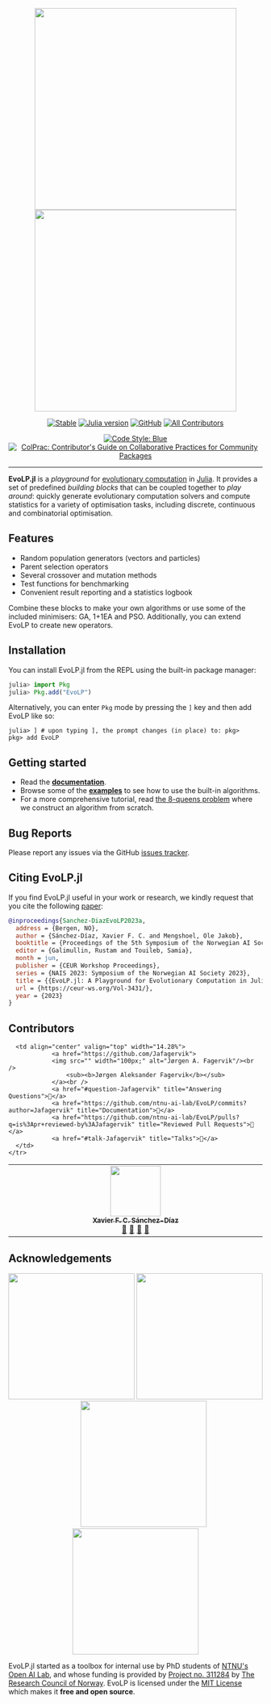 <p align="center">
  <img width="400px" src="https://raw.githubusercontent.com/ntnu-ai-lab/EvoLP.jl/main/docs/src/assets/logo.png#gh-light-mode-only"/>
  <img width="400px" src="https://raw.githubusercontent.com/ntnu-ai-lab/EvoLP.jl/main/docs/src/assets/logo-dark.png#gh-dark-mode-only"/>
</p>

<div align="center">

[![Stable](https://img.shields.io/badge/docs-latest-blue.svg)](https://ntnu-ai-lab.github.io/EvoLP.jl/)
[![Julia version](https://img.shields.io/badge/Julia-1.7+-blueviolet.svg?logo=julia)](https://julialang.org)
[![GitHub](https://img.shields.io/github/license/ntnu-ai-lab/EvoLP)](https://github.com/ntnu-ai-lab/EvoLP/blob/main/LICENSE)
[![All Contributors](https://img.shields.io/github/ntnu-ai-lab/EvoLP/all-contributors?color=ee8449&style=flat-square)](#contributors-)

[![Code Style: Blue](https://img.shields.io/badge/code%20style-blue-blue.svg)](https://github.com/invenia/BlueStyle)
[![ColPrac: Contributor's Guide on Collaborative Practices for Community Packages](https://img.shields.io/badge/ColPrac-Contributor's%20Guide-blueviolet)](https://github.com/SciML/ColPrac)

</div>

---

**EvoLP.jl** is a _playground_ for [evolutionary computation](https://en.wikipedia.org/wiki/Evolutionary_computation) in [Julia](https://julialang.org). It provides a set of predefined _building blocks_ that can be coupled together to _play around_: quickly generate evolutionary computation solvers and compute statistics for a variety of optimisation tasks, including discrete, continuous and combinatorial optimisation.

## Features

- Random population generators (vectors and particles)
- Parent selection operators
- Several crossover and mutation methods
- Test functions for benchmarking
- Convenient result reporting and a statistics logbook

Combine these blocks to make your own algorithms or use some of the included minimisers: GA, 1+1EA and PSO.
Additionally, you can extend EvoLP to create new operators.

## Installation

You can install EvoLP.jl from the REPL using the built-in package manager:

```julia
julia> import Pkg
julia> Pkg.add("EvoLP")
```

Alternatively, you can enter `Pkg` mode by pressing the `]` key and then add EvoLP like so:

```text
julia> ] # upon typing ], the prompt changes (in place) to: pkg>
pkg> add EvoLP
```

## Getting started

- Read the **[documentation](https://ntnu-ai-lab.github.io/EvoLP.jl/)**.
- Browse some of the **[examples](https://github.com/ntnu-ai-lab/EvoLP/tree/main/examples/)** to see how to use the built-in algorithms.
- For a more comprehensive tutorial, read [the 8-queens problem](/examples/ga_k_queens.ipynb) where we construct an algorithm from scratch.

## Bug Reports

Please report any issues via the GitHub [issues tracker](https://github.com/ntnu-ai-lab/EvoLP/issues).

## Citing EvoLP.jl

If you find EvoLP.jl useful in your work or research, we kindly request that you cite the following [paper](https://ceur-ws.org/Vol-3431/paper7.pdf):

```bibtex
@inproceedings{Sanchez-DiazEvoLP2023a,
  address = {Bergen, NO},
  author = {Sánchez-Díaz, Xavier F. C. and Mengshoel, Ole Jakob},
  booktitle = {Proceedings of the 5th Symposium of the Norwegian AI Society},
  editor = {Galimullin, Rustam and Touileb, Samia},
  month = jun,
  publisher = {CEUR Workshop Proceedings},
  series = {NAIS 2023: Symposium of the Norwegian AI Society 2023},
  title = {{EvoLP.jl: A Playground for Evolutionary Computation in Julia}},
  url = {https://ceur-ws.org/Vol-3431/},
  year = {2023}
}
```

## Contributors

<!-- ALL-CONTRIBUTORS-LIST:START - Do not remove or modify this section -->
<!-- prettier-ignore-start -->
<!-- markdownlint-disable -->
<table>
  <tbody>
    <tr>
      <td align="center" valign="top" width="14.28%">
                <a href="https://github.com/saxorana">
                <img src="https://avatars.githubusercontent.com/u/5231167?v=4" width="100px;" alt=""/><br />
                    <sub><b>Xavier F. C. Sánchez-Díaz</b></sub>
                </a><br />
                <a href="#question-saxorana" title="Answering Questions">💬</a> 
                <a href="https://github.com/all-contributors/all-contributors/commits?author=saxorana" title="Documentation">📖</a> 
                <a href="https://github.com/all-contributors/all-contributors/pulls?q=is%3Apr+reviewed-by%3Asaxorana" title="Reviewed Pull Requests">👀</a> 
                <a href="#talk-saxorana" title="Talks">📢</a>
      </td>

      <td align="center" valign="top" width="14.28%">
                <a href="https://github.com/Jafagervik">
                <img src="" width="100px;" alt="Jørgen A. Fagervik"/><br />
                    <sub><b>Jørgen Aleksander Fagervik</b></sub>
                </a><br />
                <a href="#question-Jafagervik" title="Answering Questions">💬</a> 
                <a href="https://github.com/ntnu-ai-lab/EvoLP/commits?author=Jafagervik" title="Documentation">📖</a> 
                <a href="https://github.com/ntnu-ai-lab/EvoLP/pulls?q=is%3Apr+reviewed-by%3AJafagervik" title="Reviewed Pull Requests">👀</a> 
                <a href="#talk-Jafagervik" title="Talks">📢</a>
      </td>
    </tr>
  </tbody>
</table>

<!-- markdownlint-restore -->
<!-- prettier-ignore-end -->

<!-- ALL-CONTRIBUTORS-LIST:END -->

## Acknowledgements

<p align="center">
  <img width=250px" src="https://raw.githubusercontent.com/ntnu-ai-lab/EvoLP.jl/main/docs/src/assets/logo_nail.png#gh-light-mode-only"/>
  <img width=250px" src="https://raw.githubusercontent.com/ntnu-ai-lab/EvoLP.jl/main/docs/src/assets/logo_nail-dark.png#gh-dark-mode-only"/>
  &nbsp;&nbsp;&nbsp;&nbsp;&nbsp;&nbsp;&nbsp;
  <img width=250px" src="https://raw.githubusercontent.com/ntnu-ai-lab/EvoLP.jl/main/docs/src/assets/logo_ntnu.png#gh-light-mode-only"/>
  <img width=250px" src="https://raw.githubusercontent.com/ntnu-ai-lab/EvoLP.jl/main/docs/src/assets/logo_ntnu-dark.png#gh-dark-mode-only"/>
</p>

EvoLP.jl started as a toolbox for internal use by PhD students of [NTNU's Open AI Lab](https://www.ntnu.edu/ailab/ai-lab), and whose funding is provided by [Project no. 311284](https://prosjektbanken.forskningsradet.no/en/project/FORISS/311284) by [The Research Council of Norway](https://www.forskningsradet.no/). EvoLP is licensed under the [MIT License](https://github.com/ntnu-ai-lab/EvoLP/blob/main/LICENSE) which makes it **free and open source**.
